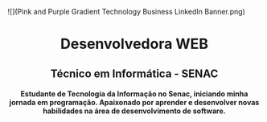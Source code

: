 ![](Pink and Purple Gradient Technology Business LinkedIn Banner.png)
<h1 align="center">Desenvolvedora WEB</h1>
<h2 align="center">Técnico em Informática - SENAC</h2>

<h4 align="center">Estudante de Tecnologia da Informação no Senac, iniciando minha jornada em programação. Apaixonado por aprender e desenvolver novas habilidades na área de desenvolvimento de software.</h4>
